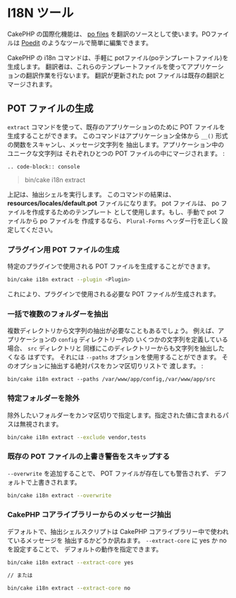 # I18N ツール

CakePHP の国際化機能は、 [po files](https://ja.wikipedia.org/wiki/Gettext)
を翻訳のソースとして使います。POファイルは [Poedit](https://poedit.net/)
のようなツールで簡単に編集できます。

CakePHP の i18n コマンドは、手軽に potファイル(poテンプレートファイル)を生成します。
翻訳者は、これらのテンプレートファイルを使ってアプリケーションの翻訳作業を行ないます。
翻訳が更新された pot ファイルは既存の翻訳とマージされます。

## POT ファイルの生成

`extract` コマンドを使って、既存のアプリケーションのために
POT ファイルを生成することができます。
このコマンドはアプリケーション全体から
`__()` 形式の関数をスキャンし、メッセージ文字列を
抽出します。アプリケーション中のユニークな文字列は
それぞれひとつの POT ファイルの中にマージされます。 :

``` text
.. code-block:: console
```

> bin/cake i18n extract

上記は、抽出シェルを実行します。 このコマンドの結果は、
**resources/locales/default.pot** ファイルになります。
pot ファイルは、 po ファイルを作成するためのテンプレート
として使用します。もし、手動で pot ファイルから po ファイルを
作成するなら、 `Plural-Forms` ヘッダー行を正しく設定してください。

### プラグイン用 POT ファイルの生成

特定のプラグインで使用される POT ファイルを生成することができます。

``` bash
bin/cake i18n extract --plugin <Plugin>
```

これにより、プラグインで使用される必要な POT ファイルが生成されます。

### 一括で複数のフォルダーを抽出

複数ディレクトリから文字列の抽出が必要なこともあるでしょう。
例えば、アプリケーションの `config` ディレクトリー内の
いくつかの文字列を定義している場合、 `src` ディレクトリと
同様にこのディレクトリーからも文字列を抽出したくなる
はずです。
それには `--paths` オプションを使用することができます。
そのオプションに抽出する絶対パスをカンマ区切りリストで
渡します。 :

    bin/cake i18n extract --paths /var/www/app/config,/var/www/app/src

### 特定フォルダーを除外

除外したいフォルダーをカンマ区切りで指定します。指定された値に含まれるパスは無視されます。

``` bash
bin/cake i18n extract --exclude vendor,tests
```

### 既存の POT ファイルの上書き警告をスキップする

`--overwrite` を追加することで、 POT ファイルが存在しても警告されず、
デフォルトで上書きされます。

``` bash
bin/cake i18n extract --overwrite
```

### CakePHP コアライブラリーからのメッセージ抽出

デフォルトで、抽出シェルスクリプトは CakePHP コアライブラリー中で使われているメッセージを
抽出するかどうか訊ねます。 `--extract-core` に yes か no を設定することで、
デフォルトの動作を指定できます。

``` bash
bin/cake i18n extract --extract-core yes

// または

bin/cake i18n extract --extract-core no
```
